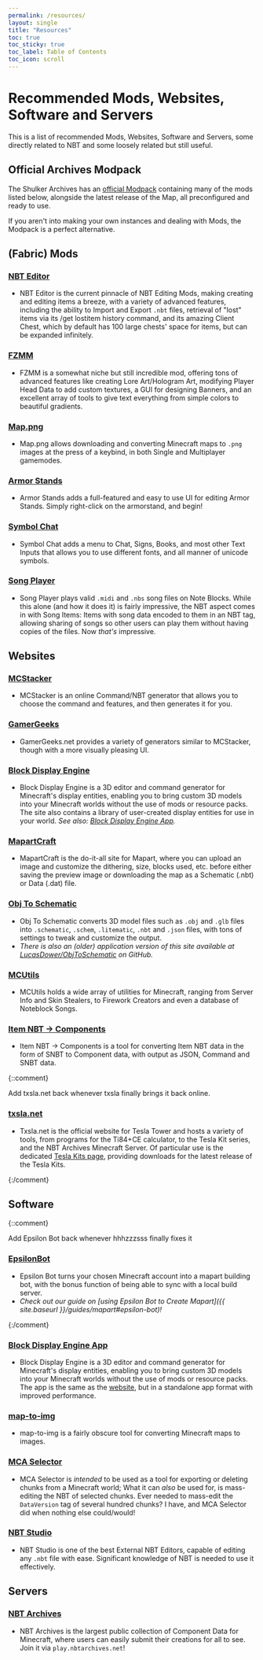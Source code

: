```yaml
---
permalink: /resources/
layout: single
title: "Resources"
toc: true
toc_sticky: true
toc_label: Table of Contents
toc_icon: scroll
---
```


<style>
#page-title{
text-align: center;
}
article.page {
  float: left;
  width: 100%;
}
.toc__menu li ul li ul > li a {
  padding-left: 2.5rem;
}

.toc__menu li ul li ul li ul > li a {
  padding-left: 3rem;
}

.toc__menu li ul li ul li ul li ul > li a {
  padding-left: 3.5rem;
}
</style>

# Recommended Mods, Websites, Software and Servers
This is a list of recommended Mods, Websites, Software and Servers, some directly related to NBT and some loosely related but still useful.

## Official Archives Modpack
The Shulker Archives has an [official Modpack](https://modrinth.com/modpack/the-shulker-archives) containing many of the mods listed below, alongside the latest release of the Map, all preconfigured and ready to use. 

If you aren't into making your own instances and dealing with Mods, the Modpack is a perfect alternative.

## (Fabric) Mods
### [NBT Editor](https://modrinth.com/mod/nbt-editor)
  - NBT Editor is the current pinnacle of NBT Editing Mods, making creating and editing items a breeze, with a variety of advanced features, including the ability to Import and Export `.nbt` files, retrieval of "lost" items via its /get lostitem history command, and its amazing Client Chest, which by default has 100 large chests' space for items, but can be expanded infinitely.

### [FZMM](https://modrinth.com/mod/FZMM)
  - FZMM is a somewhat niche but still incredible mod, offering tons of advanced features like creating Lore Art/Hologram Art, modifying Player Head Data to add custom textures, a GUI for designing Banners, and an excellent array of tools to give text everything from simple colors to beautiful gradients.

### [Map.png](https://modrinth.com/mod/map.png)
  - Map.png allows downloading and converting Minecraft maps to `.png` images at the press of a keybind, in both Single and Multiplayer gamemodes.

### [Armor Stands](https://modrinth.com/mod/armor-stands)
- Armor Stands adds a full-featured and easy to use UI for editing Armor Stands. Simply right-click on the armorstand, and begin!

### [Symbol Chat](https://modrinth.com/mod/symbol-chat)
- Symbol Chat adds a menu to Chat, Signs, Books, and most other Text Inputs that allows you to use different fonts, and all manner of unicode symbols.

### [Song Player](https://modrinth.com/mod/songplayer)
  - Song Player plays valid `.midi` and `.nbs` song files on Note Blocks. While this alone (and how it does it) is fairly impressive, the NBT aspect comes in with Song Items: Items with song data encoded to them in an NBT tag, allowing sharing of songs so other users can play them without having copies of the files. Now *that's* impressive.

## Websites
### [MCStacker](https://mcstacker.net/)
- MCStacker is an online Command/NBT generator that allows you to choose the command and features, and then generates it for you.

### [GamerGeeks](https://www.gamergeeks.net/apps/minecraft/)
- GamerGeeks.net provides a variety of generators similar to MCStacker, though with a more visually pleasing UI.

### [Block Display Engine](https://block-display.com/)
  - Block Display Engine is a 3D editor and command generator for Minecraft's display entities, enabling you to bring custom 3D models into your Minecraft worlds without the use of mods or resource packs. The site also contains a library of user-created display entities for use in your world. _See also: [Block Display Engine App](#block-display-engine-app)._

### [MapartCraft](https://rebane2001.com/mapartcraft/)
  - MapartCraft is the do-it-all site for Mapart, where you can upload an image and customize the dithering, size, blocks used, etc. before either saving the preview image or downloading the map as a Schematic (.nbt) or Data (.dat) file.

### [Obj To Schematic](https://objtoschematic.com/)
  - Obj To Schematic converts 3D model files such as `.obj` and `.glb` files into `.schematic`, `.schem`, `.litematic`, `.nbt` and `.json` files, with tons of settings to tweak and customize the output.
  - *There is also an (older) application version of this site available at [LucasDower/ObjToSchematic](https://github.com/LucasDower/ObjToSchematic) on GitHub.*

### [MCUtils](https://mcutils.com/)
  - MCUtils holds a wide array of utilities for Minecraft, ranging from Server Info and Skin Stealers, to Firework Creators and even a database of Noteblock Songs.

### [Item NBT -> Components](https://misode.github.io/nbt2components/)
  - Item NBT -> Components is a tool for converting Item NBT data in the form of SNBT to Component data, with output as JSON, Command and SNBT data.

{::comment}

Add txsla.net back whenever txsla finally brings it back online.

### [txsla.net](http://www.txsla.net/)
  - Txsla.net is the official website for Tesla Tower and hosts a variety of tools, from programs for the Ti84+CE calculator, to the Tesla Kit series, and the NBT Archives Minecraft Server. Of particular use is the dedicated [Tesla Kits page](http://www.txsla.net/kit/kit.htm), providing downloads for the latest release of the Tesla Kits.

{:/comment}

## Software
{::comment}

Add Epsilon Bot back whenever hhhzzzsss finally fixes it

### [EpsilonBot](https://github.com/hhhzzzsss/EpsilonBot/)
  - Epsilon Bot turns your chosen Minecraft account into a mapart building bot, with the bonus function of being able to sync with a local build server.
  - *Check out our guide on [using Epsilon Bot to Create Mapart]({{ site.baseurl }}/guides/mapart#epsilon-bot)!*

{:/comment}

### [Block Display Engine App](https://block-display.com/BDEngine.exe)
  - Block Display Engine is a 3D editor and command generator for Minecraft's display entities, enabling you to bring custom 3D models into your Minecraft worlds without the use of mods or resource packs. The app is the same as the [website](#block-display-engine), but in a standalone app format with improved performance.

### [map-to-img](https://github.com/mircokroon/minecraft-maps-to-images/)
  - map-to-img is a fairly obscure tool for converting Minecraft maps to images.

### [MCA Selector](https://github.com/Querz/mcaselector)
  - MCA Selector is *intended* to be used as a tool for exporting or deleting chunks from a Minecraft world; What it can *also* be used for, is mass-editing the NBT of selected chunks. Ever needed to mass-edit the `DataVersion` tag of several hundred chunks? I have, and MCA Selector did when nothing else could/would!

### [NBT Studio](https://github.com/tryashtar/nbt-studio/)
  - NBT Studio is one of the best External NBT Editors, capable of editing any `.nbt` file with ease. Significant knowledge of NBT is needed to use it effectively.

## Servers
### [NBT Archives](https://discord.gg/ZhJyamzvvE)
  - NBT Archives is the largest public collection of Component Data for Minecraft, where users can easily submit their creations for all to see. Join it via `play.nbtarchives.net`!
